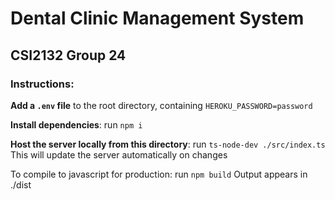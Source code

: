 # Dental Clinic Management System

## CSI2132 Group 24

### Instructions:

**Add a `.env` file** to the root directory, containing `HEROKU_PASSWORD=password`

**Install dependencies**: run `npm i`

**Host the server locally from this directory**: run `ts-node-dev ./src/index.ts`
This will update the server automatically on changes

To compile to javascript for production: run `npm build`
Output appears in ./dist

